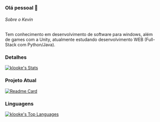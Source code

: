 ### Olá pessoal 👋

###### Sobre o Kevin
Tem conhecimento em desenvolvimento de software para windows, além de games com a Unity, atualmente estudando desenvolvimento WEB (Full-Stack com Python/Java).

### Detalhes
[![klooke's Stats](https://github-readme-stats.vercel.app/api?username=klooke&theme=react&show_icons=true&hide_border=true&count_private=true)](https://github.com/anuraghazra/github-readme-stats)

### Projeto Atual
[![Readme Card](https://github-readme-stats.vercel.app/api/pin/?username=klooke&repo=tiktok-clone&theme=react)](https://github.com/anuraghazra/github-readme-stats)

### Linguagens
[![klooke's Top Languages](https://github-readme-stats.vercel.app/api/top-langs/?username=klooke&theme=react&show_icons=true&hide_border=true&layout=compact)]((https://github.com/anuraghazra/github-readme-stats))
